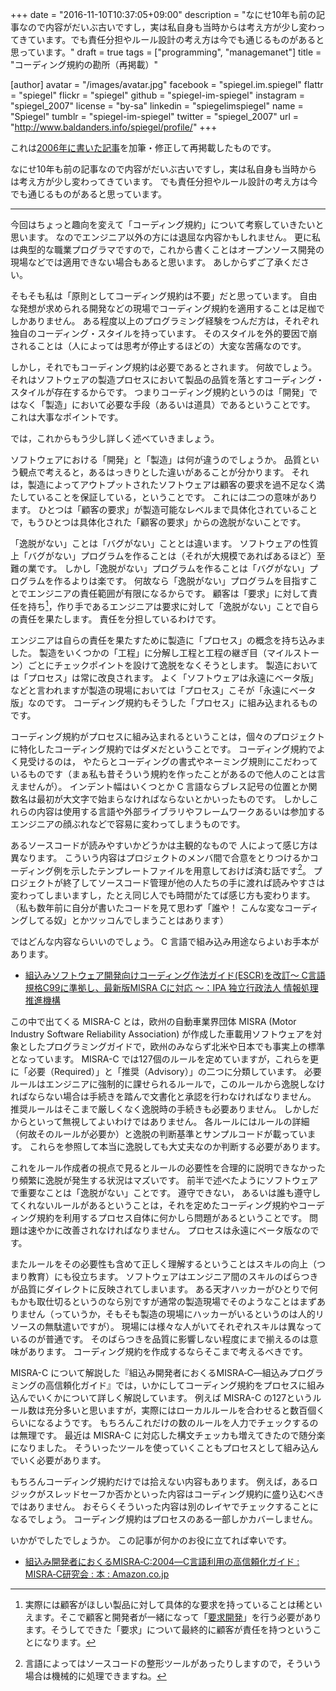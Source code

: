 +++
date = "2016-11-10T10:37:05+09:00"
description = "なにせ10年も前の記事なので内容がだいぶ古いですし，実は私自身も当時からは考え方が少し変わってきています。でも責任分担やルール設計の考え方は今でも通じるものがあると思っています。"
draft = true
tags = ["programming", "managemanet"]
title = "コーディング規約の勘所（再掲載）"

[author]
  avatar = "/images/avatar.jpg"
  facebook = "spiegel.im.spiegel"
  flattr = "spiegel"
  flickr = "spiegel"
  github = "spiegel-im-spiegel"
  instagram = "spiegel_2007"
  license = "by-sa"
  linkedin = "spiegelimspiegel"
  name = "Spiegel"
  tumblr = "spiegel-im-spiegel"
  twitter = "spiegel_2007"
  url = "http://www.baldanders.info/spiegel/profile/"
+++

これは[2006年に書いた記事](http://www.baldanders.info/spiegel/remark/archives/000195.shtml "[鏡] コーディング規約の勘所 -- 戯れ言++")を加筆・修正して再掲載したものです。

なにせ10年も前の記事なので内容がだいぶ古いですし，実は私自身も当時からは考え方が少し変わってきています。
でも責任分担やルール設計の考え方は今でも通じるものがあると思っています。

----

今回はちょっと趣向を変えて「コーディング規約」について考察していきたいと思います。
なのでエンジニア以外の方には退屈な内容かもしれません。
更に私は典型的な職業プログラマですので，これから書くことはオープンソース開発の現場などでは適用できない場合もあると思います。
あしからずご了承ください。

そもそも私は「原則としてコーディング規約は不要」だと思っています。
自由な発想が求められる開発などの現場でコーディング規約を適用することは足枷でしかありません。
ある程度以上のプログラミング経験をつんだ方は，それぞれ独自のコーディング・スタイルを持っています。
そのスタイルを外的要因で崩されることは（人によっては思考が停止するほどの）大変な苦痛なのです。

しかし，それでもコーディング規約は必要であるとされます。
何故でしょう。
それはソフトウェアの製造プロセスにおいて製品の品質を落とすコーディング・スタイルが存在するからです。
つまりコーディング規約というのは「開発」ではなく「製造」において必要な手段（あるいは道具）であるということです。
これは大事なポイントです。

では，これからもう少し詳しく述べていきましょう。

ソフトウェアにおける「開発」と「製造」は何が違うのでしょうか。
品質という観点で考えると，あるはっきりとした違いがあることが分かります。
それは，製造によってアウトプットされたソフトウェアは顧客の要求を過不足なく満たしていることを保証している，ということです。
これには二つの意味があります。
ひとつは「顧客の要求」が製造可能なレベルまで具体化されていることで，もうひとつは具体化された「顧客の要求」からの逸脱がないことです。

「逸脱がない」ことは「バグがない」こととは違います。
ソフトウェアの性質上「バグがない」プログラムを作ることは（それが大規模であればあるほど）至難の業です。
しかし「逸脱がない」プログラムを作ることは「バグがない」プログラムを作るよりは楽です。
何故なら「逸脱がない」プログラムを目指すことでエンジニアの責任範囲が有限になるからです。
顧客は「要求」に対して責任を持ち[^rd]，作り手であるエンジニアは要求に対して「逸脱がない」ことで自らの責任を果たします。
責任を分担しているわけです。

[^rd]: 実際には顧客がほしい製品に対して具体的な要求を持っていることは稀といえます。そこで顧客と開発者が一緒になって「[要求開発](http://www.openthology.org/)」を行う必要があります。そうしてできた「要求」について最終的に顧客が責任を持つということになります。

エンジニアは自らの責任を果たすために製造に「プロセス」の概念を持ち込みました。
製造をいくつかの「工程」に分解し工程と工程の継ぎ目（マイルストーン）ごとにチェックポイントを設けて逸脱をなくそうとします。
製造においては「プロセス」は常に改良されます。
よく「ソフトウェアは永遠にベータ版」などと言われますが製造の現場においては「プロセス」こそが「永遠にベータ版」なのです。
コーディング規約もそうした「プロセス」に組み込まれるものです。

コーディング規約がプロセスに組み込まれるということは，個々のプロジェクトに特化したコーディング規約ではダメだということです。
コーディング規約でよく見受けるのは， やたらとコーディングの書式やネーミング規則にこだわっているものです（まぁ私も昔そういう規約を作ったことがあるので他人のことは言えませんが）。
インデント幅はいくつとか C 言語ならブレス記号の位置とか関数名は最初が大文字で始まらなければならないとかいったものです。
しかしこれらの内容は使用する言語や外部ライブラリやフレームワークあるいは参加するエンジニアの顔ぶれなどで容易に変わってしまうものです。

あるソースコードが読みやすいかどうかは主観的なもので 人によって感じ方は異なります。
こういう内容はプロジェクトのメンバ間で合意をとりつけるかコーディング例を示したテンプレートファイルを用意しておけば済む話です[^fmt]。
プロジェクトが終了してソースコード管理が他の人たちの手に渡れば読みやすさは変わってしまいますし，たとえ同じ人でも時間がたてば感じ方も変わります。
（私も数年前に自分が書いたコードを見て思わず「誰や！ こんな変なコーディングしてる奴」とかツッコんでしまうことはあります）

[^fmt]: 言語によってはソースコードの整形ツールがあったりしますので，そういう場合は機械的に処理できますね。

ではどんな内容ならいいのでしょう。
C 言語で組み込み用途ならよいお手本があります。 

- [組込みソフトウェア開発向けコーディング作法ガイド(ESCR)を改訂～ C言語規格C99に準拠し、最新版MISRA Cに対応 ～：IPA 独立行政法人 情報処理推進機構](http://www.ipa.go.jp/sec/reports/20140307.html)

この中で出てくる MISRA-C とは，欧州の自動車業界団体 MISRA (Motor Industry Software Reliability Association) が作成した車載用ソフトウェアを対象としたプログラミングガイドで，欧州のみならず北米や日本でも事実上の標準となっています。
MISRA-C では127個のルールを定めていますが，これらを更に「必要（Required）」と「推奨（Advisory）」の二つに分類しています。
必要ルールはエンジニアに強制的に課せられるルールで，このルールから逸脱しなければならない場合は手続きを踏んで文書化と承認を行わなければなりません。
推奨ルールはそこまで厳しくなく逸脱時の手続きも必要ありません。
しかしだからといって無視してよいわけではありません。
各ルールにはルールの詳細（何故そのルールが必要か）と逸脱の判断基準とサンプルコードが載っています。
これらを参照して本当に逸脱しても大丈夫なのか判断する必要があります。 

これをルール作成者の視点で見るとルールの必要性を合理的に説明できなかったり頻繁に逸脱が発生する状況はマズいです。
前半で述べたようにソフトウェアで重要なことは「逸脱がない」ことです。
遵守できない， あるいは誰も遵守してくれないルールがあるということは，それを定めたコーディング規約やコーディング規約を利用するプロセス自体に何かしら問題があるということです。
問題は速やかに改善されなければなりません。
プロセスは永遠にベータ版なのです。 

またルールをその必要性も含めて正しく理解するということはスキルの向上（つまり教育）にも役立ちます。
ソフトウェアはエンジニア間のスキルのばらつきが品質にダイレクトに反映されてしまいます。
ある天才ハッカーがひとりで何もかも取仕切るというのなら別ですが通常の製造現場でそのようなことはまずありません（っていうか，そもそも製造の現場にハッカーがいるというのは人的リソースの無駄遣いですが）。
現場には様々な人がいてそれぞれスキルは異なっているのが普通です。
そのばらつきを品質に影響しない程度にまで揃えるのは意味があります。
コーディング規約を作成するならそこまで考えるべきです。 

MISRA-C について解説した『組込み開発者におくるMISRA‐C―組込みプログラミングの高信頼化ガイド』では，いかにしてコーディング規約をプロセスに組み込んでいくかについて詳しく解説しています。
例えば MISRA-C の127というルール数は充分多いと思いますが，実際にはローカルルールを合わせると数百個くらいになるようです。
もちろんこれだけの数のルールを人力でチェックするのは無理です。
最近は MISRA-C に対応した構文チェッカも増えてきたので随分楽になりました。
そういったツールを使っていくこともプロセスとして組み込んでいく必要があります。 

もちろんコーディング規約だけでは拾えない内容もあります。
例えば，あるロジックがスレッドセーフか否かといった内容はコーディング規約に盛り込むべきではありません。
おそらくそういった内容は別のレイヤでチェックすることになるでしょう。
コーディング規約はプロセスのある一部しかカバーしません。

いかがでしたでしょうか。 この記事が何かのお役に立てれば幸いです。 

- [組込み開発者におくるMISRA‐C:2004―C言語利用の高信頼化ガイド : MISRA‐C研究会 : 本 : Amazon.co.jp](https://www.amazon.co.jp/%E7%B5%84%E8%BE%BC%E3%81%BF%E9%96%8B%E7%99%BA%E8%80%85%E3%81%AB%E3%81%8A%E3%81%8F%E3%82%8BMISRA%E2%80%90C-2004%E2%80%95C%E8%A8%80%E8%AA%9E%E5%88%A9%E7%94%A8%E3%81%AE%E9%AB%98%E4%BF%A1%E9%A0%BC%E5%8C%96%E3%82%AC%E3%82%A4%E3%83%89-MISRA%E2%80%90C%E7%A0%94%E7%A9%B6%E4%BC%9A/dp/4542503461)
